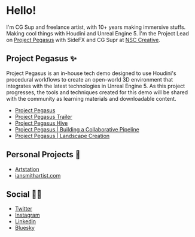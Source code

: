 # Hello!

I'm CG Sup and freelance artist, with 10+ years making immersive stuffs. Making cool things with Houdini and Unreal Engine 5. I'm the Project Lead on [Project Pegasus](https://www.sidefx.com/pegasus/) with SideFX and CG Supr at [NSC Creative](https://nsccreative.com/).

## Project Pegasus ✨
Project Pegasus is an in-house tech demo designed to use Houdini's procedural workflows to create an open-world 3D environment that integrates with the latest technologies in Unreal Engine 5. As this project progresses, the tools and techniques created for this demo will be shared with the community as learning materials and downloadable content. 

- [Project Pegasus](https://www.sidefx.com/pegasus/)
- [Project Pegasus Trailer](https://www.youtube.com/watch?v=G7HJ_7Pf0mE&ab_channel=Houdini)
- [Project Pegasus Hive](https://www.youtube.com/watch?v=BMSVPoGrQn8&t=4998s&ab_channel=Houdini)
- [Project Pegasus | Building a Collaborative Pipeline](https://www.youtube.com/playlist?list=PLXNFA1EysfYkOEiz1ei5LFmCwyYI6ytU2)
- [Project Pegasus | Landscape Creation](https://www.youtube.com/playlist?list=PLXNFA1EysfYnJntGOKfZuMIA-KDz05vUs)

## Personal Projects 🎨
- [Artstation](https://www.artstation.com/iansmithartist)
- [iansmithartist.com](https://iansmithartist.com/project-pegasus)

## Social 👨‍🚀
- [Twitter](https://twitter.com/iansmithartist)
- [Instagram](https://instagram.com/iansmithartist)
- [Linkedin](https://www.linkedin.com/in/iansmithartist/)
- [Bluesky](https://bsky.app/profile/iansmithartist.bsky.social)
